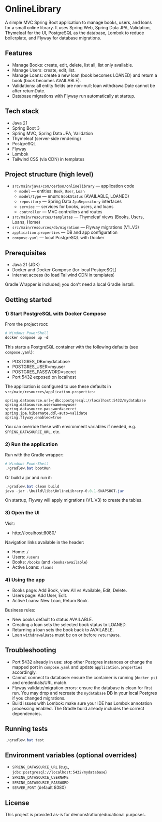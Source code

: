 # OnlineLibrary

A simple MVC Spring Boot application to manage books, users, and loans for a small online library. It uses Spring Web, Spring Data JPA, Validation, Thymeleaf for the UI, PostgreSQL as the database, Lombok to reduce boilerplate, and Flyway for database migrations.

## Features
- Manage Books: create, edit, delete, list all, list only available.
- Manage Users: create, edit, list.
- Manage Loans: create a new loan (book becomes LOANED) and return a book (book becomes AVAILABLE).
- Validations: all entity fields are non-null; loan withdrawalDate cannot be after returnDate.
- Database migrations with Flyway run automatically at startup.

## Tech stack
- Java 21
- Spring Boot 3
- Spring MVC, Spring Data JPA, Validation
- Thymeleaf (server-side rendering)
- PostgreSQL
- Flyway
- Lombok
- Tailwind CSS (via CDN) in templates

## Project structure (high level)
- `src/main/java/com/cerbon/onlinelibrary` — application code
  - `model` — entities: `Book`, `User`, `Loan`
  - `model/type` — enum: `BookStatus` (AVAILABLE, LOANED)
  - `repository` — Spring Data `JpaRepository` interfaces
  - `service` — services for books, users, and loans
  - `controller` — MVC controllers and routes
- `src/main/resources/templates` — Thymeleaf views (Books, Users, Loans, Home)
- `src/main/resources/db/migration` — Flyway migrations (V1..V3)
- `application.properties` — DB and app configuration
- `compose.yaml` — local PostgreSQL with Docker

## Prerequisites
- Java 21 (JDK)
- Docker and Docker Compose (for local PostgreSQL)
- Internet access (to load Tailwind CDN in templates)

Gradle Wrapper is included; you don't need a local Gradle install.

## Getting started

### 1) Start PostgreSQL with Docker Compose
From the project root:

```powershell
# Windows PowerShell
docker compose up -d
```

This starts a PostgreSQL container with the following defaults (see `compose.yaml`):
- POSTGRES_DB=mydatabase
- POSTGRES_USER=myuser
- POSTGRES_PASSWORD=secret
- Port 5432 exposed on localhost

The application is configured to use these defaults in `src/main/resources/application.properties`:
```
spring.datasource.url=jdbc:postgresql://localhost:5432/mydatabase
spring.datasource.username=myuser
spring.datasource.password=secret
spring.jpa.hibernate.ddl-auto=validate
spring.flyway.enabled=true
```

You can override these with environment variables if needed, e.g. `SPRING_DATASOURCE_URL`, etc.

### 2) Run the application
Run with the Gradle wrapper:

```powershell
# Windows PowerShell
./gradlew.bat bootRun
```

Or build a jar and run it:

```powershell
./gradlew.bat clean build
java -jar .\build\libs\OnlineLibrary-0.0.1-SNAPSHOT.jar
```

On startup, Flyway will apply migrations (V1..V3) to create the tables.

### 3) Open the UI
Visit:
- http://localhost:8080/

Navigation links available in the header:
- Home: `/`
- Users: `/users`
- Books: `/books` (and `/books/available`)
- Active Loans: `/loans`

### 4) Using the app
- Books page: Add Book, view All vs Available, Edit, Delete.
- Users page: Add User, Edit.
- Active Loans: New Loan, Return Book.

Business rules:
- New books default to status AVAILABLE.
- Creating a loan sets the selected book status to LOANED.
- Returning a loan sets the book back to AVAILABLE.
- Loan `withdrawalDate` must be on or before `returnDate`.

## Troubleshooting
- Port 5432 already in use: stop other Postgres instances or change the mapped port in `compose.yaml` and update `application.properties` accordingly.
- Cannot connect to database: ensure the container is running (`docker ps`) and credentials/URL match.
- Flyway validate/migration errors: ensure the database is clean for first run. You may drop and recreate the `mydatabase` DB in your local Postgres if you changed migrations.
- Build issues with Lombok: make sure your IDE has Lombok annotation processing enabled. The Gradle build already includes the correct dependencies.

## Running tests
```powershell
./gradlew.bat test
```

## Environment variables (optional overrides)
- `SPRING_DATASOURCE_URL` (e.g., `jdbc:postgresql://localhost:5432/mydatabase`)
- `SPRING_DATASOURCE_USERNAME`
- `SPRING_DATASOURCE_PASSWORD`
- `SERVER_PORT` (default 8080)

## License
This project is provided as-is for demonstration/educational purposes.

